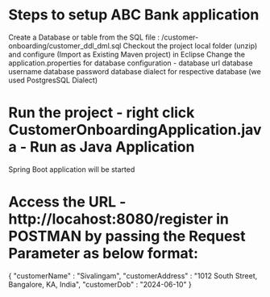 # Steps to setup ABC Bank application
  Create a Database or table from the SQL file : /customer-onboarding/customer_ddl_dml.sql
  Checkout the project local folder (unzip) and configure (Import as Existing Maven project) in Eclipse
  Change the application.properties for database configuration -
    database url
    database username
    database password
    database dialect for respective database (we used PostgresSQL Dialect)
# Run the project - right click CustomerOnboardingApplication.java - Run as Java Application
   Spring Boot application will be started
# Access the URL - http://locahost:8080/register in POSTMAN by passing the Request Parameter as below format:
  {
    "customerName" : "Sivalingam",
    "customerAddress" : "1012 South Street, Bangalore, KA, India",
    "customerDob" : "2024-06-10"
 }
